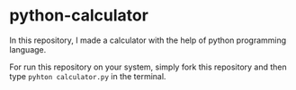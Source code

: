 # python-calculator
In this repository, I made a calculator with the help of python programming language.

For run this repository on your system, simply fork this repository and then type `pyhton calculator.py` in the terminal.
